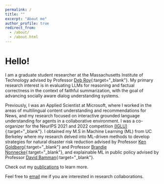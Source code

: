 ```yaml
---
permalink: /
title: ""
excerpt: "About me"
author_profile: true
redirect_from: 
  - /about/
  - /about.html
---
```




Hello!
======
I am a graduate student researcher at the Massachusetts Institute of Technology advised by Professor [Deb Roy](https://www.media.mit.edu/people/dkroy/overview/){:target="_blank"}. My primary research interest is in evaluating LLMs for reasoning and factual correctness in the context of faithful summarization, with the goal of advancing socially aware dialog understanding systems.

Previously, I was an Applied Scientist at Microsoft, where I worked in the areas of multilingual content understanding and recommendations for News, and my research focused on interactive grounded language understanding for agents in a collaborative environment. I was a co-organizer for the NeurIPS 2021 and 2022 competition [(IGLU)](https://www.iglu-contest.net/){:target="_blank"}. I obtained my M.S in Machine Learning (ML) from UC Berkeley where my research delved into ML-driven methods to develop strategies for natural disaster risk reduction advised by Professor [Ken Goldberg](https://www2.eecs.berkeley.edu/Faculty/Homepages/goldberg.html){:target="_blank"} and Professor [Brandie Nonnecke](https://nonnecke.com/){:target="_blank"}, and explainable ML in public policy advised by Professor [David Bamman](https://people.ischool.berkeley.edu/~dbamman/){:target="_blank"}.

Check out my [publications](https://shresh02.github.io/publications/) to learn more.

Feel free to [email](mailto:shresmoh@mit.edu) me if you are interested in research collaborations.

<!--
a Applied Scientist at Microsoft working at the intersection of Natural Language Processing, Deep Learning and Embodied AI. Within these broad areas, I am especially keen on exploring research directions which can lead to interactive systems that can communicate with humans (and other computational systems) using natural language and multi-modal inputs to enhance their decision-making capabilities under uncertainties. 
I am in the core organizing team for the NeurIPS 2021 and 2022 competition on Interactive Grounded Language Understanding in a Collaborative Environment [(IGLU)](https://www.iglu-contest.net/) competition. The goal of this competition is to build embodied agents that learn to solve a task while provided with grounded natural language instructions.

Announcements
------

* Dec 2022: [Paper](https://arxiv.org/pdf/2211.06552.pdf) on Collecting Interactive Multi-modal Datasets for Grounded Language Understanding accepted to NeurIPS 2022 [InterNLP](https://internlp.github.io/) workshop! 


* Jun 2022: [Paper](https://arxiv.org/pdf/2206.00142.pdf) on [IGLU](https://www.iglu-contest.net/) Gridworld Environment for Embodied Dialog Agents accepted to CVPR 2022 [Embodied AI](https://embodied-ai.org/) workshop!
-->
